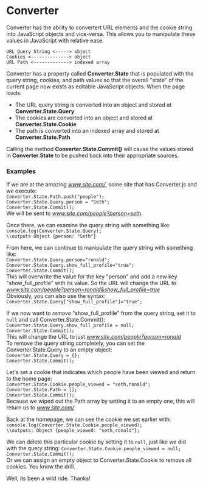 # Converter

Converter has the ability to convertert URL elements and the cookie string into JavaScript objects and vice-versa.
This allows you to manipulate these values in JavaScript with relative ease. 

`URL Query String <-----> object`  
`Cookies <--------------> object`  
`URL Path <-------------> indexed array`  

Converter has a property called **Converter.State** that is populated with the query string, cookies, and path values
so that the overall "state" of the current page now exists as editable JavaScript objects. When the page loads:  
* The URL query string is
converted into an object and stored at **Converter.State.Query**  
* The cookies are converted into an object and stored at **Converter.State.Cookie**  
* The path is converted into an indexed array and stored at **Converter.State.Path**  

Calling the method **Converter.State.Commit()** will cause the values stored in **Converter.State** to be pushed
back into their appropriate sources.

### Examples

If we are at the amazing *www.site.com/*, some site that has Converter.js and we execute:  
`Converter.State.Path.push("people");`  
`Converter.State.Query.person = "Seth";`  
`Converter.State.Commit();`  
We will be sent to *www.site.com/people?person=seth*.  

Once there, we can examine the query string with something like:  
`console.log(Converter.State.Query);`  
`\\outputs Object {person: "Seth"}`  

From here, we can continue to manipulate the query string with something like:  
`Converter.State.Query.person="ronald";`  
`Converter.State.Query.show_full_profile="true";`  
`Converter.State.Commit();`  
This will overwrite the value for the key "person" and add a new key "show_full_profile" with its value.
So the URL will change the URL to *www.site.com/people?person=ronald&show_full_profile=true*  
Obviously, you can also use the syntax:  
`Converter.State.Query["show_full_profile"]="true";` 

If we now want to *remove* "show_full_profile" from the query string, set it to `null` and call Converter.State.Commit():
`Converter.State.Query.show_full_profile = null;`  
`Converter.State.Commit();`  
This will change the URL to just *www.site.com/people?person=ronald*  
To remove the query string completely, you can set the Converter.State.Query to an empty object:  
`Converter.State.Query = {};`  
`Converter.State.Commit();`  

Let's set a cookie that indicates which people have been viewed and return to the home page:  
`Converter.State.Cookie.people_viewed = "seth,ronald";`  
`Converter.State.Path = [];`  
`Converter.State.Commit();`  
Because we wiped out the Path array by setting it to an empty one, this will return us to *www.site.com/*  

Back at the homepage, we can see the cookie we set earlier with:  
`console.log(Converter.State.Cookie.people_viewed);`  
`\\outputs: Object {people_viewed: "seth,ronald"};`  

We can delete this particular cookie by setting it to `null`, just like we did with the query string:
`Converter.State.Cookie.people_viewed = null;`  
`Converter.State.Commit();`  
Or we can assign an empty object to Converter.State.Cookie to remove all cookies. You know the drill.


Well, its been a wild ride. Thanks!
